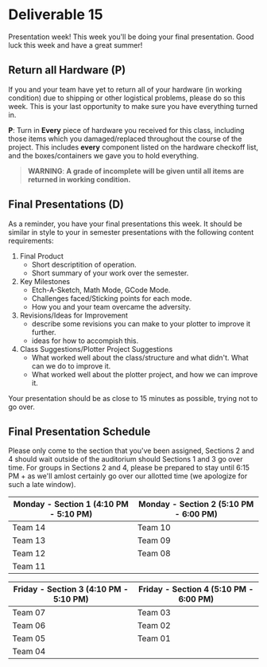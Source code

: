 # Deliverable 15

Presentation week! This week you'll be doing your final presentation. Good luck this week and have a great summer!

## Return all Hardware (P)

If you and your team have yet to return all of your hardware (in working condition) due to shipping or other logistical problems, please do so this week. This is your last opportunity to make sure you have everything turned in.

**P**: Turn in **Every** piece of hardware you received for this class, including those items which you damaged/replaced throughout the course of the project. This includes **every** component listed on the hardware checkoff list, and the boxes/containers we gave you to hold everything.  

> **WARNING**: **A grade of incomplete will be given until all items are returned in working condition.**

## Final Presentations (D)

As a reminder, you have your final presentations this week. It should be similar in style to your in semester presentations with the following content requirements:

1. Final Product
    - Short descriptition of operation.
    - Short summary of your work over the semester.
2. Key Milestones
    - Etch-A-Sketch, Math Mode, GCode Mode.
    - Challenges faced/Sticking points for each mode.
    - How you and your team overcame the adversity.
3. Revisions/Ideas for Improvement
    - describe some revisions you can make to your plotter to improve it further.
    - ideas for how to accompish this.
4. Class Suggestions/Plotter Project Suggestions
    - What worked well about the class/structure and what didn't. What can we do to improve it.
    - What worked well about the plotter project, and how we can improve it.

Your presentation should be as close to 15 minutes as possible, trying not to go over. 

## Final Presentation Schedule

Please only come to the section that you've been assigned, Sections 2 and 4 should wait outside of the auditorium should Sections 1 and 3 go over time. For groups in Sections 2 and 4, please be prepared to stay until 6:15 PM + as we'll amlost certainly go over our allotted time (we apologize for such a late window).

| Monday - Section 1 (4:10 PM - 5:10 PM) | Monday - Section 2 (5:10 PM - 6:00 PM) |
| -------------------------------------- | -------------------------------------- |
| Team 14                                | Team 10                                |
| Team 13                                | Team 09                                |
| Team 12                                | Team 08                                |
| Team 11                                |                                        |

| Friday - Section 3 (4:10 PM - 5:10 PM) | Friday - Section 4 (5:10 PM - 6:00 PM) |
| -------------------------------------- | -------------------------------------- |
| Team 07                                | Team 03                                |
| Team 06                                | Team 02                                |
| Team 05                                | Team 01                                |
| Team 04                                |                                        |